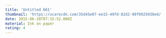 ```yaml
---
title: 'Untitled 661'
thumbnail: 'https://ucarecdn.com/35d45e07-ee15-49fd-82d2-90f0925038ed/'
date: 2015-06-28T07:32:52.000Z
material: Ink on paper
rating: 4
---
```

